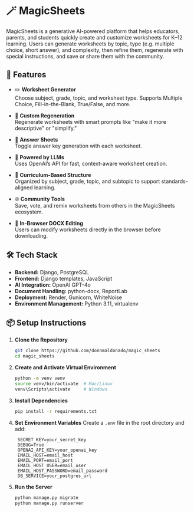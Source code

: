 # 🪄 MagicSheets

MagicSheets is a generative AI-powered platform that helps educators, parents, and students quickly create and customize worksheets for K–12 learning. Users can generate worksheets by topic, type (e.g. multiple choice, short answer), and complexity, then refine them, regenerate with special instructions, and save or share them with the community.

## 🚀 Features

- ✏️ **Worksheet Generator**  
  Choose subject, grade, topic, and worksheet type. Supports Multiple Choice, Fill-in-the-Blank, True/False, and more.

- 🔁 **Custom Regeneration**  
  Regenerate worksheets with smart prompts like "make it more descriptive" or "simplify."

- 📄 **Answer Sheets**  
  Toggle answer key generation with each worksheet.

- 🧠 **Powered by LLMs**  
  Uses OpenAI’s API for fast, context-aware worksheet creation.

- 🧰 **Curriculum-Based Structure**  
  Organized by subject, grade, topic, and subtopic to support standards-aligned learning.

- 🌐 **Community Tools**  
  Save, vote, and remix worksheets from others in the MagicSheets ecosystem.

- 📝 **In-Browser DOCX Editing**  
  Users can modify worksheets directly in the browser before downloading.

## 🛠️ Tech Stack

- **Backend:** Django, PostgreSQL  
- **Frontend:** Django templates, JavaScript  
- **AI Integration:** OpenAI GPT-4o  
- **Document Handling:** python-docx, ReportLab  
- **Deployment:** Render, Gunicorn, WhiteNoise  
- **Environment Management:** Python 3.11, virtualenv  

## 📦 Setup Instructions

1. **Clone the Repository**
   ```bash
   git clone https://github.com/donnmaldonado/magic_sheets
   cd magic_sheets
   ```

2. **Create and Activate Virtual Environment**
   ```bash
   python -m venv venv
   source venv/bin/activate  # Mac/Linux
   venv\Scripts\activate     # Windows
   ```

3. **Install Dependencies**
   ```bash
   pip install -r requirements.txt
   ```

4. **Set Environment Variables**
   Create a `.env` file in the root directory and add:
   ```
    SECRET_KEY=your_secret_key
    DEBUG=True
    OPENAI_API_KEY=your_openai_key
    EMAIL_HOST=email_host
    EMAIL_PORT=email_port
    EMAIL_HOST_USER=email_user
    EMAIL_HOST_PASSWORD=email_password
    DB_SERVICE=your_postgres_url
   ```

5. **Run the Server**
   ```bash
   python manage.py migrate
   python manage.py runserver
   ```
